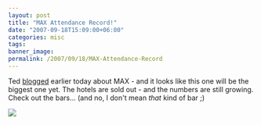 ```yaml
---
layout: post
title: "MAX Attendance Record!"
date: "2007-09-18T15:09:00+06:00"
categories: misc 
tags: 
banner_image: 
permalink: /2007/09/18/MAX-Attendance-Record
---
```


Ted <a href="http://www.onflex.org/ted/2007/09/hotels-for-max-2007-in-chicago-sold-out.php">blogged</a> earlier today about MAX - and it looks like this one will be the biggest one yet. The hotels are sold out - and the numbers are still growing. Check out the bars... (and no, I don't mean <i>that</i> kind of bar ;)

<img src="http://onflex.org/images/maxattendance.png">